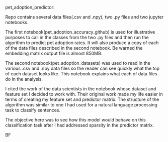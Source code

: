 pet_adoption_predictor:
 
Repo contains several data files(.csv and .npy), two .py files and two jupyter notebooks. 

The first notebook(pet_adoption_accuracy_github) is used for illustrative purposes to call in the classes from the two .py files and then run the algorithm to predict pet adoption rates. It will also produce a copy of each of the data files described in the second notebook. Be warned the embedding matrix output file is almost 850MB.

The second notebook(pet_adoption_datasets) was used to read in the various .csv and .npy data files so the reader can see quickly what the top of each dataset looks like. This notebook explains what each of data files do in the analysis. 

I cited the work of the data scientists in the notebook whose dataset and feature set I decided to work with. Their original work made my life easier in terms of creating my feature set and predictor matrix. The structure of the algorithm was similar to one I had used for a natural language processing task to classify sentences. 

The objective here was to see how this model would behave on this classification task after I had addressed sparsity in the predictor matrix.

BF
  

